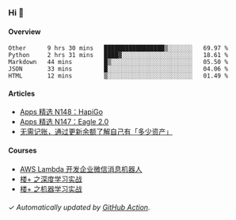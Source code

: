 ### Hi 👋

#### Overview

<!--START_SECTION:waka-->
```text
Other      9 hrs 30 mins   █████████████████▒░░░░░░░   69.97 % 
Python     2 hrs 31 mins   ████▓░░░░░░░░░░░░░░░░░░░░   18.61 % 
Markdown   44 mins         █▒░░░░░░░░░░░░░░░░░░░░░░░   05.50 % 
JSON       33 mins         █░░░░░░░░░░░░░░░░░░░░░░░░   04.06 % 
HTML       12 mins         ▒░░░░░░░░░░░░░░░░░░░░░░░░   01.49 % 
```
<!--END_SECTION:waka-->

#### Articles

<!-- BLOG:START -->
- [Apps 精选 N148：HapiGo](http://huhuhang.com/post/product-hunt/product-hunt-n148)
- [Apps 精选 N147：Eagle 2.0](http://huhuhang.com/post/product-hunt/product-hunt-n147)
- [无需记账，通过更新余额了解自己有「多少资产」](http://huhuhang.com/post/sspai/64506)
<!-- BLOG:END -->

#### Courses

<!-- SYL:START -->
- [AWS Lambda 开发企业微信消息机器人](https://lanqiao.cn/courses/2868)
- [楼+ 之深度学习实战](https://lanqiao.cn/courses/2617)
- [楼+ 之机器学习实战](https://lanqiao.cn/courses/2616)
<!-- SYL:END -->

###### ✓ Automatically updated by [GitHub Action](https://github.com/huhuhang/huhuhang/actions).
